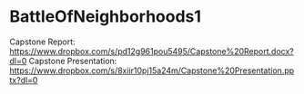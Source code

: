# BattleOfNeighborhoods1

Capstone Report: https://www.dropbox.com/s/pd12g961pou5495/Capstone%20Report.docx?dl=0
Capstone Presentation: https://www.dropbox.com/s/8xiir10pj15a24m/Capstone%20Presentation.pptx?dl=0
